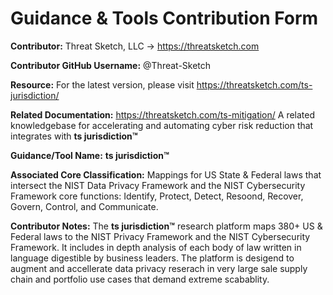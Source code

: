 # Guidance & Tools Contribution Form

**Contributor:** Threat Sketch, LLC -> https://threatsketch.com

**Contributor GitHub Username:** @Threat-Sketch

**Resource:** For the latest version, please visit https://threatsketch.com/ts-jurisdiction/

**Related Documentation:** https://threatsketch.com/ts-mitigation/ A related knowledgebase for accelerating and automating cyber risk reduction that integrates with **ts jurisdiction™**

**Guidance/Tool Name:** **ts jurisdiction™**

**Associated Core Classification:** Mappings for US State & Federal laws that intersect the NIST Data Privacy Framework and the NIST Cybersecurity Framework core functions: Identify, Protect, Detect, Resoond, Recover, Govern, Control, and Communicate.

**Contributor Notes:** The **ts jurisdiction™** research platform maps 380+ US & Federal laws to the NIST Privacy Framework and the NIST Cybersecurity Framework.  It includes in depth analysis of each body of law written in language digestible by business leaders.  The platform is desigend to augment and accellerate data privacy reserach in very large sale supply chain and portfolio use cases that demand extreme scabablity.
